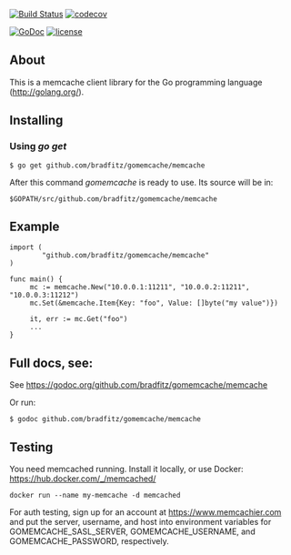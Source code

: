 [![Build Status](https://travis-ci.org/rgalanakis/gomemcache.svg?branch=master)](https://travis-ci.org/rgalanakis/gomemcache)
[![codecov](https://codecov.io/gh/rgalanakis/gomemcache/branch/master/graph/badge.svg)](https://codecov.io/gh/rgalanakis/gomemcache)

[![GoDoc](https://godoc.org/github.com/rgalanakis/gomemcache?status.svg)](http://godoc.org/github.com/rgalanakis/gomemcache)
[![license](http://img.shields.io/badge/license-Apache2.0-orange.svg)](https://raw.githubusercontent.com/rgalanakis/gomemcache/master/LICENSE)

## About

This is a memcache client library for the Go programming language
(http://golang.org/).

## Installing

### Using *go get*

    $ go get github.com/bradfitz/gomemcache/memcache

After this command *gomemcache* is ready to use. Its source will be in:

    $GOPATH/src/github.com/bradfitz/gomemcache/memcache

## Example

    import (
            "github.com/bradfitz/gomemcache/memcache"
    )

    func main() {
         mc := memcache.New("10.0.0.1:11211", "10.0.0.2:11211", "10.0.0.3:11212")
         mc.Set(&memcache.Item{Key: "foo", Value: []byte("my value")})

         it, err := mc.Get("foo")
         ...
    }

## Full docs, see:

See https://godoc.org/github.com/bradfitz/gomemcache/memcache

Or run:

    $ godoc github.com/bradfitz/gomemcache/memcache

## Testing

You need memcached running. Install it locally, or use Docker: https://hub.docker.com/_/memcached/

    docker run --name my-memcache -d memcached

For auth testing, sign up for an account at https://www.memcachier.com and put the server, username, and host
into environment variables for GOMEMCACHE_SASL_SERVER, GOMEMCACHE_USERNAME, and GOMEMCACHE_PASSWORD, respectively.



